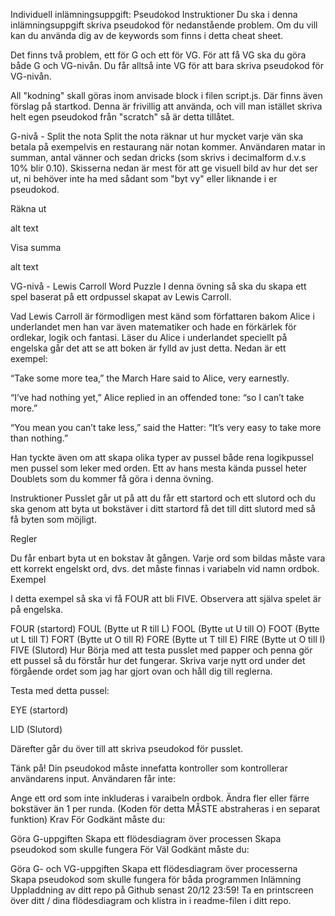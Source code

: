 Individuell inlämningsuppgift: Pseudokod
Instruktioner
Du ska i denna inlämningsuppgift skriva pseudokod för nedanstående problem. Om du vill kan du använda dig av de keywords som finns i detta cheat sheet.

Det finns två problem, ett för G och ett för VG. För att få VG ska du göra både G och VG-nivån. Du får alltså inte VG för att bara skriva pseudokod för VG-nivån.

All "kodning" skall göras inom anvisade block i filen script.js. Där finns även förslag på startkod. Denna är frivillig att använda, och vill man istället skriva helt egen pseudokod från "scratch" så är detta tillåtet.

G-nivå - Split the nota
Split the nota räknar ut hur mycket varje vän ska betala på exempelvis en restaurang när notan kommer. Användaren matar in summan, antal vänner och sedan dricks (som skrivs i decimalform d.v.s 10% blir 0.10). Skisserna nedan är mest för att ge visuell bild av hur det ser ut, ni behöver inte ha med sådant som "byt vy" eller liknande i er pseudokod.

Räkna ut

alt text

Visa summa

alt text

VG-nivå - Lewis Carroll Word Puzzle
I denna övning så ska du skapa ett spel baserat på ett ordpussel skapat av Lewis Carroll.

Vad
Lewis Carroll är förmodligen mest känd som författaren bakom Alice i underlandet men han var även matematiker och hade en förkärlek för ordlekar, logik och fantasi. Läser du Alice i underlandet speciellt på engelska går det att se att boken är fylld av just detta. Nedan är ett exempel:

“Take some more tea,” the March Hare said to Alice, very earnestly.

“I’ve had nothing yet,” Alice replied in an offended tone: “so I can’t take more.”

“You mean you can’t take less,” said the Hatter: “It’s very easy to take more than nothing.”

Han tyckte även om att skapa olika typer av pussel både rena logikpussel men pussel som leker med orden. Ett av hans mesta kända pussel heter Doublets som du kommer få göra i denna övning.

Instruktioner
Pusslet går ut på att du får ett startord och ett slutord och du ska genom att byta ut bokstäver i ditt startord få det till ditt slutord med så få byten som möjligt.

Regler

Du får enbart byta ut en bokstav åt gången.
Varje ord som bildas måste vara ett korrekt engelskt ord, dvs. det måste finnas i variabeln vid namn ordbok.
Exempel

I detta exempel så ska vi få FOUR att bli FIVE. Observera att själva spelet är på engelska.

FOUR (startord)
FOUL (Bytte ut R till L)
FOOL (Bytte ut U till O)
FOOT (Bytte ut L till T)
FORT (Bytte ut O till R)
FORE (Bytte ut T till E)
FIRE (Bytte ut O till I)
FIVE (Slutord)
Hur
Börja med att testa pusslet med papper och penna gör ett pussel så du förstår hur det fungerar. Skriva varje nytt ord under det förgående ordet som jag har gjort ovan och håll dig till reglerna.

Testa med detta pussel:

EYE (startord)

LID (Slutord)

Därefter går du över till att skriva pseudokod för pusslet.

Tänk på!
Din pseudokod måste innefatta kontroller som kontrollerar användarens input. Användaren får inte:

Ange ett ord som inte inkluderas i varaibeln ordbok.
Ändra fler eller färre bokstäver än 1 per runda. (Koden för detta MÅSTE abstraheras i en separat funktion)
Krav
För Godkänt måste du:

Göra G-uppgiften
Skapa ett flödesdiagram över processen
Skapa pseudokod som skulle fungera
För Väl Godkänt måste du:

Göra G- och VG-uppgiften
Skapa ett flödesdiagram över processerna
Skapa pseudokod som skulle fungera för båda programmen
Inlämning
Uppladdning av ditt repo på Github senast 20/12 23:59! Ta en printscreen över ditt / dina flödesdiagram och klistra in i readme-filen i ditt repo.